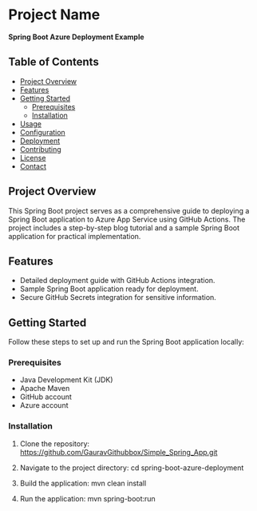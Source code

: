 # Project Name

**Spring Boot Azure Deployment Example**

## Table of Contents

- [Project Overview](#project-overview)
- [Features](#features)
- [Getting Started](#getting-started)
  - [Prerequisites](#prerequisites)
  - [Installation](#installation)
- [Usage](#usage)
- [Configuration](#configuration)
- [Deployment](#deployment)
- [Contributing](#contributing)
- [License](#license)
- [Contact](#contact)

## Project Overview

This Spring Boot project serves as a comprehensive guide to deploying a Spring Boot application to Azure App Service using GitHub Actions. The project includes a step-by-step blog tutorial and a sample Spring Boot application for practical implementation.

## Features

- Detailed deployment guide with GitHub Actions integration.
- Sample Spring Boot application ready for deployment.
- Secure GitHub Secrets integration for sensitive information.

## Getting Started

Follow these steps to set up and run the Spring Boot application locally:

### Prerequisites

- Java Development Kit (JDK)
- Apache Maven
- GitHub account
- Azure account

### Installation

1. Clone the repository:
https://github.com/GauravGithubbox/Simple_Spring_App.git

2. Navigate to the project directory:
cd spring-boot-azure-deployment

3. Build the application:
mvn clean install

4. Run the application:
mvn spring-boot:run

